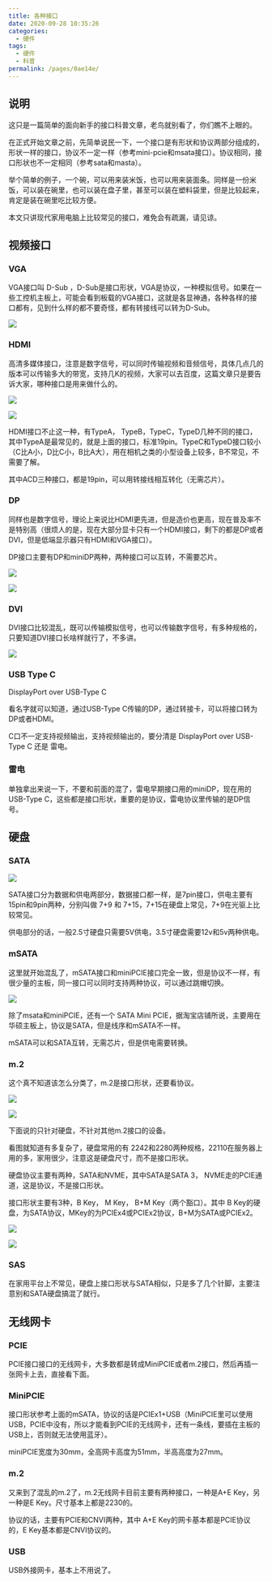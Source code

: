 ```yaml
---
title: 各种接口
date: 2020-09-28 10:35:26
categories: 
  - 硬件
tags: 
  - 硬件
  - 科普
permalink: /pages/0ae14e/
---
```


## 说明

这只是一篇简单的面向新手的接口科普文章，老鸟就别看了，你们瞧不上眼的。

在正式开始文章之前，先简单说民一下，一个接口是有形状和协议两部分组成的，形状一样的接口，协议不一定一样（参考mini-pcie和msata接口）。协议相同，接口形状也不一定相同（参考sata和masta）。

举个简单的例子，一个碗，可以用来装米饭，也可以用来装面条。同样是一份米饭，可以装在碗里，也可以装在盘子里，甚至可以装在塑料袋里，但是比较起来，肯定是装在碗里吃比较方便。

本文只讲现代家用电脑上比较常见的接口，难免会有疏漏，请见谅。

## 视频接口

### VGA

VGA接口叫 D-Sub ，D-Sub是接口形状，VGA是协议，一种模拟信号。如果在一些工控机主板上，可能会看到板载的VGA接口，这就是各显神通，各种各样的接口都有，见到什么样的都不要奇怪，都有转接线可以转为D-Sub。

![](https://file.sm9.top/item/5f713b95160a154a67f7f70e.png)

### HDMI

高清多媒体接口，注意是数字信号，可以同时传输视频和音频信号，具体几点几的版本可以传输多大的带宽，支持几K的视频，大家可以去百度，这篇文章只是要告诉大家，哪种接口是用来做什么的。

![](https://file.sm9.top/item/5f713b95160a154a67f7f712.png)

![](https://file.sm9.top/item/5f713b95160a154a67f7f708.png)

HDMI接口不止这一种，有TypeA， TypeB，TypeC，TypeD几种不同的接口，其中TypeA是最常见的，就是上面的接口，标准19pin。TypeC和TypeD接口较小（C比A小，D比C小，B比A大），用在相机之类的小型设备上较多，B不常见，不需要了解。

其中ACD三种接口，都是19pin，可以用转接线相互转化（无需芯片）。

### DP

同样也是数字信号，理论上来说比HDMI更先进，但是造价也更高，现在普及率不是特别高（很烦人的是，现在大部分显卡只有一个HDMI接口，剩下的都是DP或者DVI，但是低端显示器只有HDMI和VGA接口）。

DP接口主要有DP和miniDP两种，两种接口可以互转，不需要芯片。

![](https://file.sm9.top/item/5f713c04160a154a67f81717.png)

![](https://file.sm9.top/item/5f713c04160a154a67f8171a.png)

### DVI

DVI接口比较混乱，既可以传输模拟信号，也可以传输数字信号，有多种规格的，只要知道DVI接口长啥样就行了，不多讲。

![](https://file.sm9.top/item/5f713c2e160a154a67f8241c.png)

### USB Type C

DisplayPort over USB-Type C

看名字就可以知道，通过USB-Type C传输的DP，通过转接卡，可以将接口转为DP或者HDMI。

C口不一定支持视频输出，支持视频输出的，要分清是 DisplayPort over USB-Type C 还是 雷电。

### 雷电

单独拿出来说一下，不要和前面的混了，雷电早期接口用的miniDP，现在用的 USB-Type C，这些都是接口形状，重要的是协议，雷电协议里传输的是DP信号。

## 硬盘

### SATA

![](https://file.sm9.top/item/5f713c5b160a154a67f8330a.png)

SATA接口分为数据和供电两部分，数据接口都一样，是7pin接口，供电主要有15pin和9pin两种，分别叫做 7+9 和 7+15，7+15在硬盘上常见，7+9在光驱上比较常见。

供电部分的话，一般2.5寸硬盘只需要5V供电，3.5寸硬盘需要12v和5v两种供电。

### mSATA

这里就开始混乱了，mSATA接口和miniPCIE接口完全一致，但是协议不一样，有很少量的主板，同一接口可以同时支持两种协议，可以通过跳帽切换。

![](https://file.sm9.top/item/5f713c5b160a154a67f8330c.png)

除了msata和miniPCIE，还有一个 SATA Mini PCIE，据淘宝店铺所说，主要用在华硕主板上，协议是SATA，但是线序和mSATA不一样。

mSATA可以和SATA互转，无需芯片，但是供电需要转换。

### m.2

这个真不知道该怎么分类了，m.2是接口形状，还要看协议。

![](https://file.sm9.top/item/5f713c84160a154a67f83fdb.png)

![](https://file.sm9.top/item/5f713c84160a154a67f83fdd.png)

下面说的只针对硬盘，不针对其他m.2接口的设备。

看图就知道有多复杂了，硬盘常用的有 2242和2280两种规格，22110在服务器上用的多，家用很少，注意这是硬盘尺寸，而不是接口形状。

硬盘协议主要有两种，SATA和NVME，其中SATA是SATA 3， NVME走的PCIE通道，这是协议，不是接口形状。

接口形状主要有3种，B Key， M Key， B+M Key（两个豁口）。其中 B Key的硬盘，为SATA协议，MKey的为PCIEx4或PCIEx2协议，B+M为SATA或PCIEx2。

![](https://file.sm9.top/item/5f713cbc160a154a67f8514c.png)

![](https://file.sm9.top/item/5f713cbc160a154a67f85151.png)

### SAS

在家用平台上不常见，硬盘上接口形状与SATA相似，只是多了几个针脚，主要注意别和SATA硬盘搞混了就行。

## 无线网卡

### PCIE

PCIE接口接口的无线网卡，大多数都是转成MiniPCIE或者m.2接口，然后再插一张网卡上去，直接看下面。

### MiniPCIE

接口形状参考上面的mSATA，协议的话是PCIEx1+USB（MiniPCIE里可以使用USB，PCIE中没有，所以才能看到PCIE的无线网卡，还有一条线，要插在主板的USB上，否则就无法使用蓝牙）。

miniPCIE宽度为30mm，全高网卡高度为51mm，半高高度为27mm。

### m.2

又来到了混乱的m.2了，m.2无线网卡目前主要有两种接口，一种是A+E Key，另一种是E Key。尺寸基本上都是2230的。

协议的话，主要有PCIE和CNVI两种，其中 A+E Key的网卡基本都是PCIE协议的，E Key基本都是CNVI协议的。

### USB

USB外接网卡，基本上不用说了。